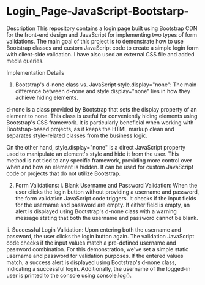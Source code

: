 # Login_Page-JavaScript-Bootstarp-
Description
This repository contains a login page built using Bootstrap CDN for the front-end design and JavaScript for implementing two types of form validations. 
The main goal of this project is to demonstrate how to use Bootstrap classes and custom JavaScript code to create a simple login form with client-side validation.
I have also used an external CSS file  and added media queries.

Implementation Details

1. Bootstrap's d-none class vs. JavaScript style.display="none":
The main difference between d-none and style.display="none" lies in how they achieve hiding elements.

d-none is a class provided by Bootstrap that sets the display property of an element to none. 
This class is useful for conveniently hiding elements using Bootstrap's CSS framework.
It is particularly beneficial when working with Bootstrap-based projects, as it keeps the HTML markup clean and separates 
style-related classes from the business logic.

On the other hand, style.display="none" is a direct JavaScript property used to manipulate an element's style and hide it from the user.
This method is not tied to any specific framework, providing more control over when and how an element is hidden.
It can be used for custom JavaScript code or projects that do not utilize Bootstrap.

2. Form Validations:
i. Blank Username and Password Validation:
When the user clicks the login button without providing a username and password, the form validation JavaScript code triggers.
 It checks if the input fields for the username and password are empty.
 If either field is empty, an alert is displayed using Bootstrap's d-none class with a warning message stating that both the username and password cannot be blank.

ii. Successful Login Validation:
Upon entering both the username and password, the user clicks the login button again. 
The validation JavaScript code checks if the input values match a pre-defined username and password combination. 
For this demonstration, we've set a simple static username and password for validation purposes. If the entered values match,
a success alert is displayed using Bootstrap's d-none class, indicating a successful login.
Additionally, the username of the logged-in user is printed to the console using console.log().
